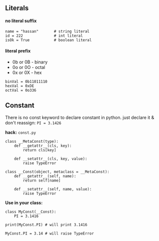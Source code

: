 ## Literals
#### no literal suffix
```
name = "hassan"       # string literal
id = 222              # int literal
isOk = True           # boolean literal
```
#### literal prefix
* 0b or 0B - binary
* 0o or 0O - octal
* 0x or 0X - hex
```
binVal = 0b11011110
hexVal = 0xDE
octVal = 0o336
```

## Constant
There is no const keyword to declare constant in python. just declare it & don't reassign: `PI = 3.1426`

**hack:** `const.py`
```
class __MetaConst(type):
    def __getattr__(cls, key):
        return cls[key]

    def __setattr__(cls, key, value):
        raise TypeError

class __Const(object, metaclass = __MetaConst):
    def __getattr__(self, name):
        return self[name]

    def __setattr__(self, name, value):
        raise TypeError
```
**Use in your class:**
```
class MyConst(__Const):
    PI = 3.1416

print(MyConst.PI) # will print 3.1416

MyConst.PI = 3.14 # will raise TypeError
```

